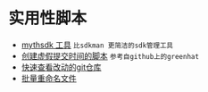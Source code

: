 # 实用性脚本

- [mythsdk 工具](/python/mythsdk/) `比sdkman 更简洁的sdk管理工具`
- [创建虚假提交时间的脚本](/python/create_commit.py) `参考自github上的greenhat`
- [快速查看改动的git仓库](/python/check_repos.py) 
- [批量重命名文件](/python/rename_image.py)



